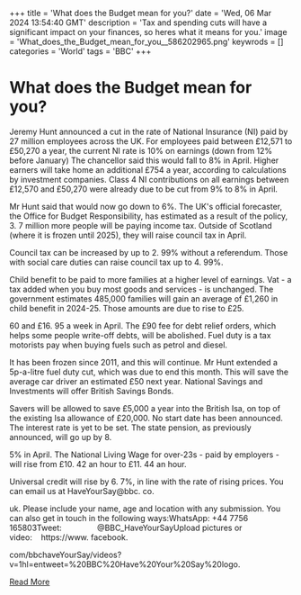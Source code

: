 +++
title = 'What does the Budget mean for you?'
date = 'Wed, 06 Mar 2024 13:54:40 GMT'
description = 'Tax and spending cuts will have a significant impact on your finances, so heres what it means for you.'
image = 'What_does_the_Budget_mean_for_you__586202965.png'
keywrods =  []
categories = 'World'
tags = 'BBC'
+++

# What does the Budget mean for you?

Jeremy Hunt announced a cut in the rate of National Insurance (NI) paid by 27 million employees across the UK.
For employees paid between £12,571 to £50,270 a year, the current NI rate is 10% on earnings (down from 12% before January) The chancellor said this would fall to 8% in April.
Higher earners will take home an additional £754 a year, according to calculations by investment companies.
Class 4 NI contributions on all earnings between £12,570 and £50,270 were already due to be cut from 9% to 8% in April.

Mr Hunt said that would now go down to 6%.
The UK<bb>'s official forecaster, the Office for Budget Responsibility, has estimated as a result of the policy, 3.
7 million more people will be paying income tax.
Outside of Scotland (where it is frozen until 2025), they will raise council tax in April.

Council tax can be increased by up to 2.
99% without a referendum.
Those with social care duties can raise council tax up to 4.
99%.

Child benefit to be paid to more families at a higher level of earnings.
Vat - a tax added when you buy most goods and services - is unchanged.
The government estimates 485,000 families will gain an average of £1,260 in child benefit in 2024-25.
Those amounts are due to rise to £25.

60 and £16.
95 a week in April.
The £90 fee for debt relief orders, which helps some people write-off debts, will be abolished.
Fuel duty is a tax motorists pay when buying fuels such as petrol and diesel.

It has been frozen since 2011, and this will continue.
Mr Hunt extended a 5p-a-litre fuel duty cut, which was due to end this month.
This will save the average car driver an estimated £50 next year.
National Savings and Investments will offer British Savings Bonds.

Savers will be allowed to save £5,000 a year into the British Isa, on top of the existing Isa allowance of £20,000.
No start date has been announced.
The interest rate is yet to be set.
The state pension, as previously announced, will go up by 8.

5% in April.
The National Living Wage for over-23s - paid by employers - will rise from £10.
42 an hour to £11.
44 an hour.

Universal credit will rise by 6.
7%, in line with the rate of rising prices.
You can email us at HaveYourSay@bbc.
co.

uk.
Please include your name, age and location with any submission.
You can also get in touch in the following ways:WhatsApp: +44 7756 165803Tweet:                 @BBC_HaveYourSayUpload pictures or video:    https://www.
facebook.

com/bbchaveYourSay/videos?
v=1<bb>hl=en<bb>tweet=%20BBC%20Have%20Your%20Say%20logo.


[Read More](https://www.bbc.co.uk/news/business-68480102)
